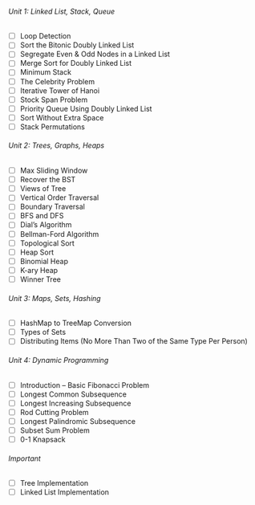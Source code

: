 ###### Unit 1: Linked List, Stack, Queue
- [ ] Loop Detection  
- [ ] Sort the Bitonic Doubly Linked List  
- [ ] Segregate Even & Odd Nodes in a Linked List  
- [ ] Merge Sort for Doubly Linked List  
- [ ] Minimum Stack  
- [ ] The Celebrity Problem  
- [ ] Iterative Tower of Hanoi  
- [ ] Stock Span Problem  
- [ ] Priority Queue Using Doubly Linked List  
- [ ] Sort Without Extra Space  
- [ ] Stack Permutations  

###### Unit 2: Trees, Graphs, Heaps
- [ ] Max Sliding Window  
- [ ] Recover the BST  
- [ ] Views of Tree  
- [ ] Vertical Order Traversal  
- [ ] Boundary Traversal  
- [ ] BFS and DFS  
- [ ] Dial’s Algorithm  
- [ ] Bellman-Ford Algorithm  
- [ ] Topological Sort  
- [ ] Heap Sort  
- [ ] Binomial Heap  
- [ ] K-ary Heap  
- [ ] Winner Tree  

###### Unit 3: Maps, Sets, Hashing
- [ ] HashMap to TreeMap Conversion  
- [ ] Types of Sets  
- [ ] Distributing Items (No More Than Two of the Same Type Per Person)  

###### Unit 4: Dynamic Programming
- [ ] Introduction – Basic Fibonacci Problem  
- [ ] Longest Common Subsequence  
- [ ] Longest Increasing Subsequence  
- [ ] Rod Cutting Problem  
- [ ] Longest Palindromic Subsequence  
- [ ] Subset Sum Problem  
- [ ] 0-1 Knapsack  

###### Important
- [ ] Tree Implementation  
- [ ] Linked List Implementation  
